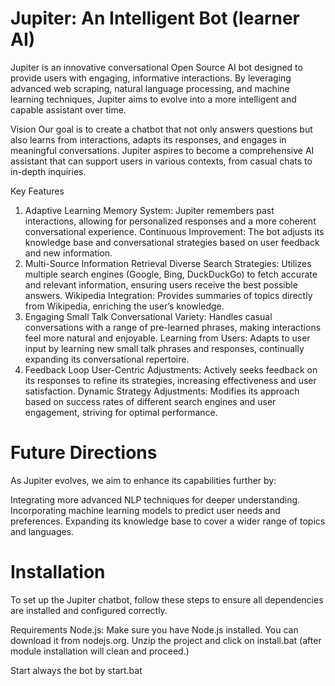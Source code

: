# Jupiter: An Intelligent Bot (learner AI)

Jupiter is an innovative conversational Open Source AI bot designed to provide users with engaging, informative interactions. By leveraging advanced web scraping, natural language processing, and machine learning techniques, Jupiter aims to evolve into a more intelligent and capable assistant over time.

Vision
Our goal is to create a chatbot that not only answers questions but also learns from interactions, adapts its responses, and engages in meaningful conversations. Jupiter aspires to become a comprehensive AI assistant that can support users in various contexts, from casual chats to in-depth inquiries.

Key Features
1. Adaptive Learning
Memory System: Jupiter remembers past interactions, allowing for personalized responses and a more coherent conversational experience.
Continuous Improvement: The bot adjusts its knowledge base and conversational strategies based on user feedback and new information.
2. Multi-Source Information Retrieval
Diverse Search Strategies: Utilizes multiple search engines (Google, Bing, DuckDuckGo) to fetch accurate and relevant information, ensuring users receive the best possible answers.
Wikipedia Integration: Provides summaries of topics directly from Wikipedia, enriching the user’s knowledge.
3. Engaging Small Talk
Conversational Variety: Handles casual conversations with a range of pre-learned phrases, making interactions feel more natural and enjoyable.
Learning from Users: Adapts to user input by learning new small talk phrases and responses, continually expanding its conversational repertoire.
4. Feedback Loop
User-Centric Adjustments: Actively seeks feedback on its responses to refine its strategies, increasing effectiveness and user satisfaction.
Dynamic Strategy Adjustments: Modifies its approach based on success rates of different search engines and user engagement, striving for optimal performance.

# Future Directions
As Jupiter evolves, we aim to enhance its capabilities further by:

Integrating more advanced NLP techniques for deeper understanding.
Incorporating machine learning models to predict user needs and preferences.
Expanding its knowledge base to cover a wider range of topics and languages.

# Installation
To set up the Jupiter chatbot, follow these steps to ensure all dependencies are installed and configured correctly.

Requirements
Node.js: Make sure you have Node.js installed. You can download it from nodejs.org.
Unzip the project and click on install.bat (after module installation will clean and proceed.)

Start always the bot by start.bat
